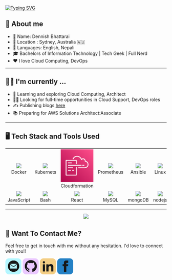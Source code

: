 [![Typing SVG](https://readme-typing-svg.demolab.com/?lines=Welcome+to+my+Profile!;Exploring+Cloud+DevOps;Loves+Automation&font=Fira%20Code&center=true&width=440&height=45&color=556ED2&vCenter=true&size=22)](https://git.io/typing-svg)

<h2> 🤘 About me </h2>

<ul>
<li> 👤 Name: Dennish Bhattarai </li>
<li> 📌 Location : Sydney, Australia 🇦🇺 </li>
<li> 📢 Languages: English, Nepali
<li> 🎓 Bachelors of Information Technology | Tech Geek | Full Nerd </li>
<li> ❤️ I love Cloud Computing, DevOps </li>
</ul>

---

<h2 > 👨‍💻 I'm currently ...</h2>

- 🔭 Learning and exploring Cloud Computing, Architect
- 🧑‍💻 Looking for full-time opportunities in Cloud Support, DevOps roles
- ✍️ Publishing blogs [here](https://dennish.me/)
- 📚 Preparing for AWS Solutions Architect:Associate

---

<h2>🖥️ Tech Stack and Tools Used</h2>

<table>
<tr>
    <td align="center" width="96" height="40">
            <img src="https://cdn.jsdelivr.net/gh/devicons/devicon/icons/docker/docker-original.svg" />
    <br>Docker
    </td>
    <td align="center" width="96" height="40">
            <img src="https://cdn.jsdelivr.net/gh/devicons/devicon/icons/kubernetes/kubernetes-plain.svg" />
    <br>Kubernets
    </td>
    <td align="center" width="96" height="30">
            <img src="./assets/aws-cloudformation-logo.png"/>
    <br>Cloudformation
    </td>
    <td align="center" width="96" height="40">
            <img src="https://cdn.jsdelivr.net/gh/devicons/devicon/icons/prometheus/prometheus-original.svg" />
    <br>Prometheus
    </td>
    <td align="center" width="96" height="40">
            <img src="https://cdn.jsdelivr.net/gh/devicons/devicon/icons/ansible/ansible-original.svg" />
    <br>Ansible
    </td>
    <td align="center" width="96" height="40">
            <img src="https://cdn.jsdelivr.net/gh/devicons/devicon/icons/linux/linux-original.svg" />
    <br>Linux
    </td>
    <td align="center" width="96" height="40">
            <img src="https://cdn.jsdelivr.net/gh/devicons/devicon/icons/azure/azure-original.svg" />
    <br>Azure
    </td>
      <td align="center" width="96" height="40">
            <img src="https://cdn.jsdelivr.net/gh/devicons/devicon@latest/icons/amazonwebservices/amazonwebservices-original-wordmark.svg" />
    <br>AWS
    </td>
    <td align="center" width="96" height="40">
            <img src="https://cdn.jsdelivr.net/gh/devicons/devicon/icons/vscode/vscode-original.svg" />
    <br>VsCode
    </td>
<tr>
    <td align="center"  width="96" height="40">
        <img src="https://cdn.jsdelivr.net/gh/devicons/devicon/icons/javascript/javascript-original.svg" />
    <br>JavaScript
    </td>
    <td align="center"  width="96"height="40" >
            <img src="https://cdn.jsdelivr.net/gh/devicons/devicon/icons/bash/bash-original.svg" />
    <br>Bash
    </td>
    <td align="center"  width="96" height="40">
            <img src="https://cdn.jsdelivr.net/gh/devicons/devicon/icons/react/react-original.svg" />
    <br>React
    </td>
    </td>
    <td align="center" width="96" height="40">
            <img src="https://cdn.jsdelivr.net/gh/devicons/devicon/icons/mysql/mysql-original.svg" />
    <br>MySQL
    </td>
    <td align="center" width="96" height="40">
            <img src="https://cdn.jsdelivr.net/gh/devicons/devicon/icons/mongodb/mongodb-original.svg" />
    <br>mongoDB
    </td>
    <td align="center" width="96" height="40">
            <img src="https://cdn.jsdelivr.net/gh/devicons/devicon/icons/nodejs/nodejs-original.svg" />
    <br>nodejs
    </td>
    </td>
    <td align="center"  width="96" height="40">
            <img src="https://cdn.jsdelivr.net/gh/devicons/devicon/icons/git/git-original.svg" />
    <br>Git
    <td align="center"  width="96" height="40">
            <img src="https://cdn.jsdelivr.net/gh/devicons/devicon/icons/github/github-original.svg" />
    <br>GitHub
    </td>
    <td align="center"  width="96" height="40">
            <img src="https://cdn.jsdelivr.net/gh/devicons/devicon/icons/figma/figma-original.svg" />
    <br>Figma
    </td>
    
</tr>
</table>

---

<p align="center">
<a href="https://github.com/devdennish">
  <img height="180em" src="https://github-readme-stats-eight-theta.vercel.app/api?username=devdennish&show_icons=true&theme=algolia&include_all_commits=true&count_private=true&hide=issues"/>
</a>
</p>

<h2 >  💬 Want To Contact Me? </h2>

Feel free to get in touch with me without any hesitation. I'd love to connect with you!!

<p>
  <a href="mailto:contact@dennish.me" alt="Mail"><img height='50' src="./assets/mail.png"></a>
   <a href="https://www.github.com/devdennish" alt="Mail"><img height='50' src="./assets/github.png"></a>
  <a href="https://www.linkedin.com/in/dennish-bhattarai/" alt="Linkedin"><img height='50' src="./assets/linkedin.png"></a>
  <a href="https://facebook.com/cancer.dennish" alt="Facebook"><img height='50' src="./assets/facebook.png"></a>
</p>
